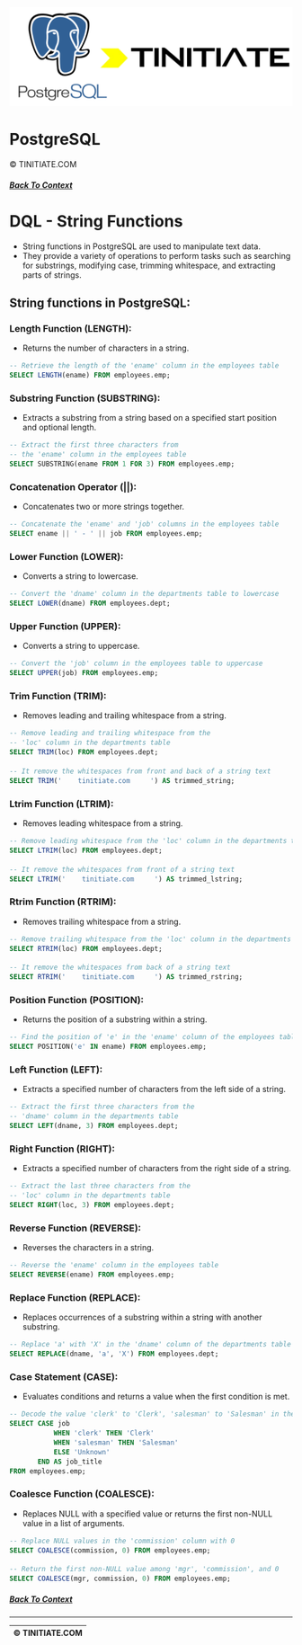 ![PostgreSQL Tinitiate Image](postgresql_tinitiate.png)

# PostgreSQL
&copy; TINITIATE.COM

##### [Back To Context](./README.md)

# DQL - String Functions
* String functions in PostgreSQL are used to manipulate text data.
* They provide a variety of operations to perform tasks such as searching for substrings, modifying case, trimming whitespace, and extracting parts of strings.

## String functions in PostgreSQL:
### Length Function (LENGTH):
* Returns the number of characters in a string.
```sql
-- Retrieve the length of the 'ename' column in the employees table
SELECT LENGTH(ename) FROM employees.emp;
```
### Substring Function (SUBSTRING):
* Extracts a substring from a string based on a specified start position and optional length.
```sql
-- Extract the first three characters from
-- the 'ename' column in the employees table
SELECT SUBSTRING(ename FROM 1 FOR 3) FROM employees.emp;
```
### Concatenation Operator (||):
* Concatenates two or more strings together.
```sql
-- Concatenate the 'ename' and 'job' columns in the employees table
SELECT ename || ' - ' || job FROM employees.emp;
```
### Lower Function (LOWER):
* Converts a string to lowercase.
```sql
-- Convert the 'dname' column in the departments table to lowercase
SELECT LOWER(dname) FROM employees.dept;
```
### Upper Function (UPPER):
* Converts a string to uppercase.
```sql
-- Convert the 'job' column in the employees table to uppercase
SELECT UPPER(job) FROM employees.emp;
```
### Trim Function (TRIM):
* Removes leading and trailing whitespace from a string.
```sql
-- Remove leading and trailing whitespace from the
-- 'loc' column in the departments table
SELECT TRIM(loc) FROM employees.dept;

-- It remove the whitespaces from front and back of a string text
SELECT TRIM('    tinitiate.com     ') AS trimmed_string;
```
### Ltrim Function (LTRIM):
* Removes leading whitespace from a string.
```sql
-- Remove leading whitespace from the 'loc' column in the departments table
SELECT LTRIM(loc) FROM employees.dept;

-- It remove the whitespaces from front of a string text
SELECT LTRIM('    tinitiate.com     ') AS trimmed_lstring;
```
### Rtrim Function (RTRIM):
* Removes trailing whitespace from a string.
```sql
-- Remove trailing whitespace from the 'loc' column in the departments table
SELECT RTRIM(loc) FROM employees.dept;

-- It remove the whitespaces from back of a string text
SELECT RTRIM('    tinitiate.com     ') AS trimmed_rstring;
```
### Position Function (POSITION):
* Returns the position of a substring within a string.
```sql
-- Find the position of 'e' in the 'ename' column of the employees table
SELECT POSITION('e' IN ename) FROM employees.emp;
```
### Left Function (LEFT):
* Extracts a specified number of characters from the left side of a string.
```sql
-- Extract the first three characters from the
-- 'dname' column in the departments table
SELECT LEFT(dname, 3) FROM employees.dept;
```
### Right Function (RIGHT):
* Extracts a specified number of characters from the right side of a string.
```sql
-- Extract the last three characters from the
-- 'loc' column in the departments table
SELECT RIGHT(loc, 3) FROM employees.dept;
```
### Reverse Function (REVERSE):
* Reverses the characters in a string.
```sql
-- Reverse the 'ename' column in the employees table
SELECT REVERSE(ename) FROM employees.emp;
```
### Replace Function (REPLACE):
* Replaces occurrences of a substring within a string with another substring.
```sql
-- Replace 'a' with 'X' in the 'dname' column of the departments table
SELECT REPLACE(dname, 'a', 'X') FROM employees.dept;
```
### Case Statement (CASE):
* Evaluates conditions and returns a value when the first condition is met.
```sql
-- Decode the value 'clerk' to 'Clerk', 'salesman' to 'Salesman' in the 'job' column
SELECT CASE job
           WHEN 'clerk' THEN 'Clerk'
           WHEN 'salesman' THEN 'Salesman'
           ELSE 'Unknown'
       END AS job_title
FROM employees.emp;
```
### Coalesce Function (COALESCE):
* Replaces NULL with a specified value or returns the first non-NULL value in a list of arguments.
```sql
-- Replace NULL values in the 'commission' column with 0
SELECT COALESCE(commission, 0) FROM employees.emp;

-- Return the first non-NULL value among 'mgr', 'commission', and 0
SELECT COALESCE(mgr, commission, 0) FROM employees.emp;
```

##### [Back To Context](./README.md)
***
| &copy; TINITIATE.COM |
|----------------------|